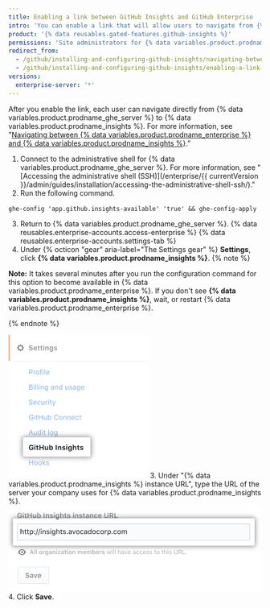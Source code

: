 ```yaml
---
title: Enabling a link between GitHub Insights and GitHub Enterprise
intro: 'You can enable a link that will allow users to navigate from {% data variables.product.prodname_ghe_server %} to {{  site.data.variables.product.prodname_insights }}.'
product: '{% data reusables.gated-features.github-insights %}'
permissions: 'Site administrators for {% data variables.product.prodname_ghe_server %} can enable a link between {% data variables.product.prodname_ghe_server %} and {% data variables.product.prodname_insights %}.'
redirect_from:
  - /github/installing-and-configuring-github-insights/navigating-between-github-insights-and-github-enterprise
  - /github/installing-and-configuring-github-insights/enabling-a-link-between-github-insights-and-github-enterprise
versions:
  enterprise-server: '*'
---
```


After you enable the link, each user can navigate directly from {% data variables.product.prodname_ghe_server %} to {% data variables.product.prodname_insights %}. For more information, see "[Navigating between {% data variables.product.prodname_enterprise %} and {% data variables.product.prodname_insights %}](/insights/exploring-your-usage-of-github-enterprise/navigating-between-github-enterprise-and-github-insights)."

1. Connect to the administrative shell for {% data variables.product.prodname_ghe_server %}. For more information, see "[Accessing the administrative shell (SSH)](/enterprise/{{ currentVersion }}/admin/guides/installation/accessing-the-administrative-shell-ssh/)."
2. Run the following command.
  ```
  ghe-config 'app.github.insights-available' 'true' && ghe-config-apply
  ```
3. Return to {% data variables.product.prodname_ghe_server %}.
{% data reusables.enterprise-accounts.access-enterprise %}
{% data reusables.enterprise-accounts.settings-tab %}
7. Under {% octicon "gear" aria-label="The Settings gear" %} **Settings**, click **{% data variables.product.prodname_insights %}**.
  {% note %}

  **Note:** It takes several minutes after you run the configuration command for this option to become available in {% data variables.product.prodname_enterprise %}. If you don't see **{% data variables.product.prodname_insights %}**, wait, or restart {% data variables.product.prodname_enterprise %}.

  {% endnote %}

  ![{% data variables.product.prodname_insights %} tab](/assets/images/help/business-accounts/github-insights-tab.png)
3. Under "{% data variables.product.prodname_insights %} instance URL", type the URL of the server your company uses for {% data variables.product.prodname_insights %}.
  ![{% data variables.product.prodname_insights %} instance URL](/assets/images/help/business-accounts/insights-instance-url.png)
4. Click **Save**.
